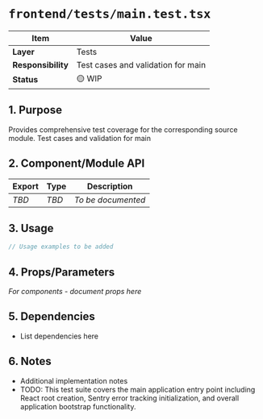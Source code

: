 # `frontend/tests/main.test.tsx`

| Item               | Value                                                              |
| ------------------ | ------------------------------------------------------------------ |
| **Layer**          | Tests                                                           |
| **Responsibility** | Test cases and validation for main                                                   |
| **Status**         | 🟡 WIP                                                            |

## 1. Purpose

Provides comprehensive test coverage for the corresponding source module. Test cases and validation for main

## 2. Component/Module API

| Export       | Type     | Description            |
| ------------ | -------- | ---------------------- |
| *TBD*        | *TBD*    | *To be documented*     |

## 3. Usage

```typescript
// Usage examples to be added
```

## 4. Props/Parameters

*For components - document props here*

## 5. Dependencies

- List dependencies here

## 6. Notes

- Additional implementation notes
- TODO: This test suite covers the main application entry point including React root creation, Sentry error tracking initialization, and overall application bootstrap functionality.
